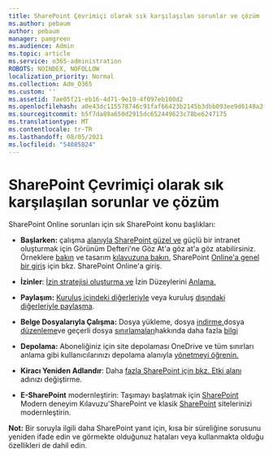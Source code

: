 ```yaml
---
title: SharePoint Çevrimiçi olarak sık karşılaşılan sorunlar ve çözüm
ms.author: pebaum
author: pebaum
manager: pamgreen
ms.audience: Admin
ms.topic: article
ms.service: o365-administration
ROBOTS: NOINDEX, NOFOLLOW
localization_priority: Normal
ms.collection: Adm_O365
ms.custom: ''
ms.assetid: 7ae05f21-eb16-4d71-9e19-4f097eb100d2
ms.openlocfilehash: a0e43dc115578746c91faf66423b2145b3dbb093ee9d6148a3fe28cc42f2d396
ms.sourcegitcommit: b5f7da89a650d2915dc652449623c78be6247175
ms.translationtype: MT
ms.contentlocale: tr-TR
ms.lasthandoff: 08/05/2021
ms.locfileid: "54085824"
---
```

# <a name="sharepoint-online-common-issues-and-resolutions"></a>SharePoint Çevrimiçi olarak sık karşılaşılan sorunlar ve çözüm

SharePoint Online sorunları için sık SharePoint konu başlıkları:

- **Başlarken:** çalışma [alanıyla SharePoint güzel ve](https://lookbook.microsoft.com/assets/SharePoint_lookbook_2019.pdf) güçlü bir intranet oluşturmak için Görünüm Defteri'ne Göz At'a göz at'a göz atabilirsiniz. Örneklere [bakın](https://lookbook.microsoft.com/) ve tasarım [kılavuzuna bakın.](https://spdesign.azurewebsites.net/) SharePoint [Online'a genel bir giriş](https://docs.microsoft.com/sharepoint/introduction) için bkz. SharePoint Online'a giriş.

- **İzinler**: [İzin stratejisi oluşturma ve](https://docs.microsoft.com/sharepoint/default-sharepoint-groups) İzin Düzeylerini [Anlama.](https://docs.microsoft.com/sharepoint/understanding-permission-levels)

- **Paylaşım:** [Kuruluş içindeki diğerleriyle](https://docs.microsoft.com/sharepoint/default-sharepoint-groups) veya kuruluş [dışındaki diğerleriyle paylaşma](https://docs.microsoft.com/sharepoint/external-sharing-overview).

- **Belge Dosyalarıyla Çalışma:** Dosya yükleme, dosya [indirme,](https://support.office.com/article/Upload-a-folder-or-files-to-a-document-library-eb18fcba-c953-4d45-8d90-8da66edeacdb)dosya [düzenleme](https://support.office.com/article/Download-files-and-folders-from-OneDrive-or-SharePoint-5c7397b7-19c7-4893-84fe-d02e8fa5df05)ve geçerli dosya [sınırlamaları](https://support.office.com/article/Edit-a-document-in-a-document-library-02d8497f-1c13-4114-949a-b8466f639b07)hakkında daha fazla [bilgi](https://support.office.com/article/invalid-file-names-and-file-types-in-onedrive-onedrive-for-business-and-sharepoint-64883a5d-228e-48f5-b3d2-eb39e07630fa)

- **Depolama:** Aboneliğiniz için site depolaması OneDrive ve tüm sınırları anlama gibi kullanıcılarınızı depolama alanıyla </a> [yönetmeyi öğrenin.](https://docs.microsoft.com/office365/servicedescriptions/sharepoint-online-service-description/sharepoint-online-limits) [](https://docs.microsoft.com/sharepoint/manage-site-collection-storage-limits)

- **Kiracı Yeniden Adlandır**: Daha [fazla SharePoint için bkz. Etki alanı](https://docs.microsoft.com/sharepoint/change-your-sharepoint-domain-name) adınızı değiştirme.

- **E-SharePoint** modernleştirin: Taşımayı başlatmak için [SharePoint](https://docs.microsoft.com/sharepoint/guide-to-sharepoint-modern-experience) Modern deneyim Kılavuzu'SharePoint ve klasik [SharePoint](https://docs.microsoft.com/sharepoint/dev/transform/modernize-classic-sites) sitelerinizi modernleştirin.

**Not:** Bir soruyla ilgili daha SharePoint yanıt için, kısa bir süreliğine sorusunu yeniden ifade edin ve görmekte olduğunuz hataları veya kullanmakta olduğu özellikleri de dahil edin.